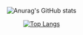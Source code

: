 <div align="center">

![Anurag's GitHub stats](https://github-readme-stats.vercel.app/api?username=Googleok&theme=tokyonight&show_icons=true)

[![Top Langs](https://github-readme-stats.vercel.app/api/top-langs/?username=Googleok&layout=compact&theme=tokyonight)](https://github.com/anuraghazra/github-readme-stats)


</div>
